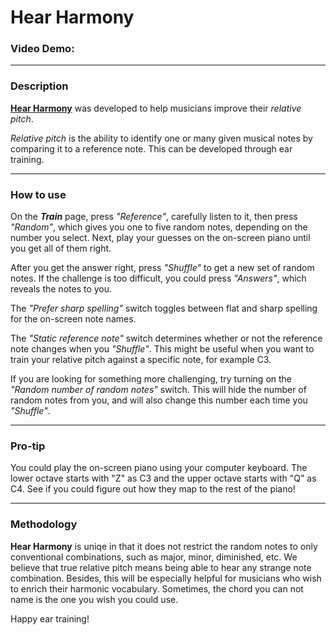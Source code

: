 # Hear Harmony
### Video Demo:  <URL HERE>

---

### Description

[**Hear Harmony**](https://keyxcode.github.io/hear-harmony/) was developed to help musicians improve their *relative pitch*. 

*Relative pitch* is the ability to identify one or many given musical notes by comparing it to a reference note. This can be developed through ear training.

---

### How to use

On the ***Train*** page, press *"Reference"*, carefully listen to it, then press *"Random"*, which gives you one to five random notes, depending on the number you select. Next, play your guesses on the on-screen piano until you get all of them right.

After you get the answer right, press *"Shuffle"* to get a new set of random notes. If the challenge is too difficult, you could press *"Answers"*, which reveals the notes to you.

The *"Prefer sharp spelling"* switch toggles between flat and sharp spelling for the on-screen note names.

The *"Static reference note"* switch determines whether or not the reference note changes when you *"Shuffle"*. This might be useful when you want to train your relative pitch against a specific note, for example C3.

If you are looking for something more challenging, try turning on the *"Random number of random notes"* switch. This will hide the number of random notes from you, and will also change this number each time you *"Shuffle"*. 

---
### Pro-tip

You could play the on-screen piano using your computer keyboard. The lower octave starts with "Z" as C3 and the upper octave starts with "Q" as C4. See if you could figure out how they map to the rest of the piano!

---

### Methodology

**Hear Harmony** is uniqe in that it does not restrict the random notes to only conventional combinations, such as major, minor, diminished, etc. We believe that true relative pitch means being able to hear any strange note combination. Besides, this will be especially helpful for musicians who wish to enrich their harmonic vocabulary. Sometimes, the chord you can not name is the one you wish you could use.

Happy ear training!

